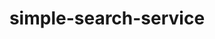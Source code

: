 ---
layout: default
title: simple-search-service
name: simple-search-service
fullname: ibm-cds-labs/simple-search-service
description: A faceted search engine and content API.
watchers: 9
stars: 9
forks: 7
languages: 
  - JavaScript
  - HTML
  - CSS

tech: 
  - Bluemix
  - Cloudant
  - Compose
  - Redis

level: undefined
giturl: https://github.com/ibm-cds-labs/simple-search-service
---